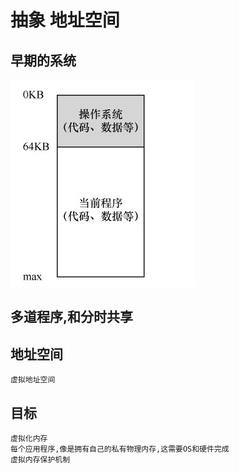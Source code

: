 # 抽象 地址空间
## 早期的系统
![操作系统早期](./操作系统早期.jpg)

## 多道程序,和分时共享
## 地址空间
```
虚拟地址空间

```
## 目标
```
虚拟化内存
每个应用程序,像是拥有自己的私有物理内存,这需要OS和硬件完成
虚拟内存保护机制

```